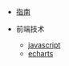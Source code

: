 <!-- _navbar.md -->


* [指南](guide.md)

* 前端技术
    * [javascript](01/javascript/)
    * [echarts](01/echarts/)
